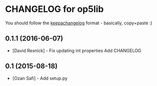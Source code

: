 # CHANGELOG for op5lib
You should follow the [keepachangelog](http://keepachangelog.com/) format - basically, copy+paste :)

## 0.1.1 (2016-06-07)
* [David Resnick] - Fix updating int properties
                    Add CHANGELOG

## 0.1 (2015-08-18)
* [Ozan Safi] - Add setup.py
